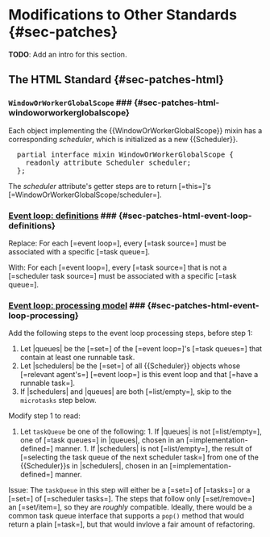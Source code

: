 Modifications to Other Standards {#sec-patches}
=====================

**TODO**: Add an intro for this section.

The HTML Standard {#sec-patches-html}
---------------------

### `WindowOrWorkerGlobalScope` ### {#sec-patches-html-windoworworkerglobalscope}

Each object implementing the {{WindowOrWorkerGlobalScope}} mixin has a
corresponding <dfn for="WindowOrWorkerGlobalScope">scheduler</dfn>, which
is initialized as a new {{Scheduler}}.

<pre class='idl'>
  partial interface mixin WindowOrWorkerGlobalScope {
    readonly attribute Scheduler scheduler;
  };
</pre>

The <dfn attribute for="WindowOrWorkerGlobalScope">scheduler</dfn> attribute's
getter steps are to return [=this=]'s [=WindowOrWorkerGlobalScope/scheduler=].


### <a href="https://html.spec.whatwg.org/multipage/webappapis.html#definitions-3">Event loop: definitions</a> ### {#sec-patches-html-event-loop-definitions}

Replace: For each [=event loop=], every [=task source=] must be associated with a specific [=task queue=].

With: For each [=event loop=], every [=task source=] that is not a [=scheduler task source=] must be associated with a specific [=task queue=].

### <a href="https://html.spec.whatwg.org/multipage/webappapis.html#event-loop-processing-model">Event loop: processing model</a> ### {#sec-patches-html-event-loop-processing}

Add the following steps to the event loop processing steps, before step 1:

  1. Let |queues| be the [=set=] of the [=event loop=]'s [=task queues=] that
     contain at least one <a for="task">runnable</a> <a for="/">task</a>.
  1. Let |schedulers| be the [=set=] of all {{Scheduler}} objects whose
     [=relevant agent's=] [=event loop=] is this event loop and that [=have a runnable task=].
  1. If |schedulers| and |queues| are both [=list/empty=], skip to the <code>microtasks</code> step below.

Modify step 1 to read:

  1. Let <code>taskQueue</code> be one of the following:
    1. If |queues| is not [=list/empty=], one of [=task queues=] in |queues|,
       chosen in an [=implementation-defined=] manner.
    1. If |schedulers| is not [=list/empty=], the result of
       [=selecting the task queue of the next scheduler task=] from one of the {{Scheduler}}s
       in |schedulers|, chosen in an [=implementation-defined=] manner.

Issue: The `taskQueue` in this step will either be a [=set=] of [=tasks=] or a
[=set=] of [=scheduler tasks=]. The steps that follow only [=set/remove=] an
[=set/item=], so they are *roughly* compatible. Ideally, there would be a
common task queue interface that supports a `pop()` method that would return a
plain [=task=], but that would invlove a fair amount of refactoring.
